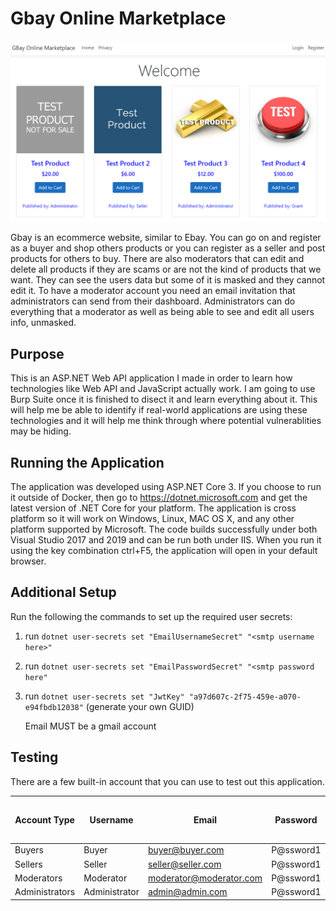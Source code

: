 # Gbay Online Marketplace

![Image for Application](https://github.com/grants235/SPSInternApp2/blob/master/ApplicationScreenshot.PNG)

Gbay is an ecommerce website, similar to Ebay. You can go on and register as a buyer and shop others products or you can register as a seller and post products for others to buy. There are also moderators that can edit and delete all products if they are scams or are not the kind of products that we want. They can see the users data but some of it is masked and they cannot edit it. To have a moderator account you need an email invitation that administrators can send from their dashboard. Administrators can do everything that a moderator as well as being able to see and edit all users info, unmasked. 

## Purpose

This is an ASP.NET Web API application I made in order to learn how technologies like Web API and JavaScript actually work. I am going to use Burp Suite once it is finished to disect it and learn everything about it. This will help me be able to identify if real-world applications are using these technologies and it will help me think through where potential vulnerablities may be hiding. 

## Running the Application

The application was developed using ASP.NET Core 3. If you choose to run it outside of Docker, then go to https://dotnet.microsoft.com and get the latest version of .NET Core for your platform. The application is cross platform so it will work on Windows, Linux, MAC OS X, and any other platform supported by Microsoft. The code builds successfully under both Visual Studio 2017 and 2019 and can be run both under IIS. When you run it using the key combination ctrl+F5, the application will open in your default browser.

## Additional Setup
Run the following the commands to set up the required user secrets:
1. run ```dotnet user-secrets set "EmailUsernameSecret" "<smtp username here>"```
1. run ```dotnet user-secrets set "EmailPasswordSecret" "<smtp password here"```
1. run ```dotnet user-secrets set "JwtKey" "a97d607c-2f75-459e-a070-e94fbdb12038"``` (generate your own GUID)

    Email MUST be a gmail account

## Testing 

There are a few built-in account that you can use to test out this application. 

| Account Type | Username | Email | Password | Security Question 1 Answer | Security Question 2 Answer |
|--------------|----------|-------|----------|----------------------------|----------------------------|
|Buyers|Buyer|buyer@buyer.com|P@ssword1|b|b|
|Sellers|Seller|seller@seller.com|P@ssword1|s|s|
|Moderators|Moderator|moderator@moderator.com|P@ssword1|m|m|
|Administrators|Administrator|admin@admin.com|P@ssword1|a|a|
